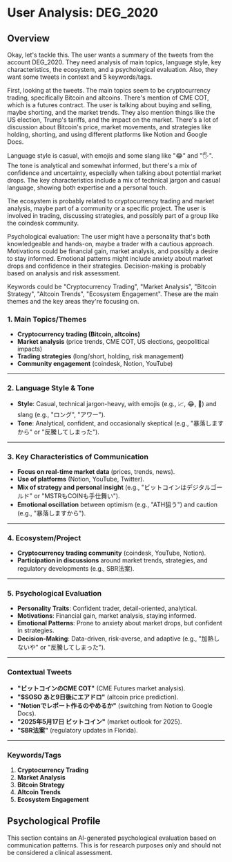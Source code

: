 # User Analysis: DEG_2020

## Overview

<think>
Okay, let's tackle this. The user wants a summary of the tweets from the account DEG_2020. They need analysis of main topics, language style, key characteristics, the ecosystem, and a psychological evaluation. Also, they want some tweets in context and 5 keywords/tags.

First, looking at the tweets. The main topics seem to be cryptocurrency trading, specifically Bitcoin and altcoins. There's mention of CME COT, which is a futures contract. The user is talking about buying and selling, maybe shorting, and the market trends. They also mention things like the US election, Trump's tariffs, and the impact on the market. There's a lot of discussion about Bitcoin's price, market movements, and strategies like holding, shorting, and using different platforms like Notion and Google Docs.

Language style is casual, with emojis and some slang like "😂" and "🖐️". The tone is analytical and somewhat informed, but there's a mix of confidence and uncertainty, especially when talking about potential market drops. The key characteristics include a mix of technical jargon and casual language, showing both expertise and a personal touch.

The ecosystem is probably related to cryptocurrency trading and market analysis, maybe part of a community or a specific project. The user is involved in trading, discussing strategies, and possibly part of a group like the coindesk community.

Psychological evaluation: The user might have a personality that's both knowledgeable and hands-on, maybe a trader with a cautious approach. Motivations could be financial gain, market analysis, and possibly a desire to stay informed. Emotional patterns might include anxiety about market drops and confidence in their strategies. Decision-making is probably based on analysis and risk assessment.

Keywords could be "Cryptocurrency Trading", "Market Analysis", "Bitcoin Strategy", "Altcoin Trends", "Ecosystem Engagement". These are the main themes and the key areas they're focusing on.
</think>

### **1. Main Topics/Themes**  
- **Cryptocurrency trading (Bitcoin, altcoins)**  
- **Market analysis** (price trends, CME COT, US elections, geopolitical impacts)  
- **Trading strategies** (long/short, holding, risk management)  
- **Community engagement** (coindesk, Notion, YouTube)  

---

### **2. Language Style & Tone**  
- **Style**: Casual, technical jargon-heavy, with emojis (e.g., 📈, 😂, 🤔) and slang (e.g., "ロング", "アワー").  
- **Tone**: Analytical, confident, and occasionally skeptical (e.g., "暴落しますから" or "反騰してしまった").  

---

### **3. Key Characteristics of Communication**  
- **Focus on real-time market data** (prices, trends, news).  
- **Use of platforms** (Notion, YouTube, Twitter).  
- **Mix of strategy and personal insight** (e.g., "ビットコインはデジタルゴールド" or "MSTRもCOINも手仕舞い").  
- **Emotional oscillation** between optimism (e.g., "ATH狙う") and caution (e.g., "暴落しますから").  

---

### **4. Ecosystem/Project**  
- **Cryptocurrency trading community** (coindesk, YouTube, Notion).  
- **Participation in discussions** around market trends, strategies, and regulatory developments (e.g., SBR法案).  

---

### **5. Psychological Evaluation**  
- **Personality Traits**: Confident trader, detail-oriented, analytical.  
- **Motivations**: Financial gain, market analysis, staying informed.  
- **Emotional Patterns**: Prone to anxiety about market drops, but confident in strategies.  
- **Decision-Making**: Data-driven, risk-averse, and adaptive (e.g., "加熱しないや" or "反騰してしまった").  

---

### **Contextual Tweets**  
- **"ビットコインのCME COT"** (CME Futures market analysis).  
- **"$SOSO あと9日後にエアドロ"** (altcoin price prediction).  
- **"Notionでレポート作るのやめるか"** (switching from Notion to Google Docs).  
- **"2025年5月17日 ビットコイン"** (market outlook for 2025).  
- **"SBR法案"** (regulatory updates in Florida).  

---

### **Keywords/Tags**  
1. **Cryptocurrency Trading**  
2. **Market Analysis**  
3. **Bitcoin Strategy**  
4. **Altcoin Trends**  
5. **Ecosystem Engagement**

## Psychological Profile

This section contains an AI-generated psychological evaluation based on communication patterns. This is for research purposes only and should not be considered a clinical assessment.